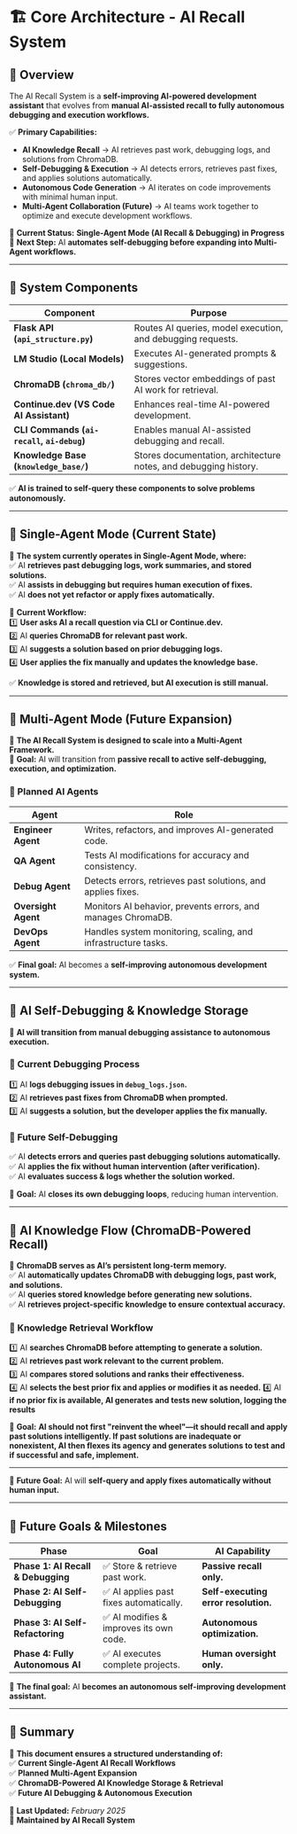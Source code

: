 # 🏗️ Core Architecture - AI Recall System

## **📌 Overview**

The AI Recall System is a **self-improving AI-powered development assistant** that evolves from **manual AI-assisted recall to fully autonomous debugging and execution workflows.**  

✅ **Primary Capabilities:**  

- **AI Knowledge Recall** → AI retrieves past work, debugging logs, and solutions from ChromaDB.  
- **Self-Debugging & Execution** → AI detects errors, retrieves past fixes, and applies solutions automatically.  
- **Autonomous Code Generation** → AI iterates on code improvements with minimal human input.  
- **Multi-Agent Collaboration (Future)** → AI teams work together to optimize and execute development workflows.  

🚀 **Current Status:** **Single-Agent Mode (AI Recall & Debugging) in Progress**  
📌 **Next Step:** AI **automates self-debugging before expanding into Multi-Agent workflows.**  

---

## **📌 System Components**

| **Component** | **Purpose** |
|--------------|------------|
| **Flask API (`api_structure.py`)** | Routes AI queries, model execution, and debugging requests. |
| **LM Studio (Local Models)** | Executes AI-generated prompts & suggestions. |
| **ChromaDB (`chroma_db/`)** | Stores vector embeddings of past AI work for retrieval. |
| **Continue.dev (VS Code AI Assistant)** | Enhances real-time AI-powered development. |
| **CLI Commands (`ai-recall`, `ai-debug`)** | Enables manual AI-assisted debugging and recall. |
| **Knowledge Base (`knowledge_base/`)** | Stores documentation, architecture notes, and debugging history. |

✅ **AI is trained to self-query these components to solve problems autonomously.**  

---

## **📌 Single-Agent Mode (Current State)**

📌 **The system currently operates in Single-Agent Mode, where:**  
✅ AI **retrieves past debugging logs, work summaries, and stored solutions.**  
✅ AI **assists in debugging but requires human execution of fixes.**  
✅ AI **does not yet refactor or apply fixes automatically.**  

🔹 **Current Workflow:**  
1️⃣ **User asks AI a recall question via CLI or Continue.dev.**  
2️⃣ AI **queries ChromaDB for relevant past work.**  
3️⃣ AI **suggests a solution based on prior debugging logs.**  
4️⃣ **User applies the fix manually and updates the knowledge base.**  

✅ **Knowledge is stored and retrieved, but AI execution is still manual.**  

---

## **📌 Multi-Agent Mode (Future Expansion)**

📌 **The AI Recall System is designed to scale into a Multi-Agent Framework.**  
🚀 **Goal:** AI will transition from **passive recall to active self-debugging, execution, and optimization.**  

### **🔹 Planned AI Agents**

| **Agent** | **Role** |
|-----------|---------|
| **Engineer Agent** | Writes, refactors, and improves AI-generated code. |
| **QA Agent** | Tests AI modifications for accuracy and consistency. |
| **Debug Agent** | Detects errors, retrieves past solutions, and applies fixes. |
| **Oversight Agent** | Monitors AI behavior, prevents errors, and manages ChromaDB. |
| **DevOps Agent** | Handles system monitoring, scaling, and infrastructure tasks. |

✅ **Final goal:** AI becomes a **self-improving autonomous development system.**  

---

## **📌 AI Self-Debugging & Knowledge Storage**

📌 **AI will transition from manual debugging assistance to autonomous execution.**  

### **🔹 Current Debugging Process**

1️⃣ AI **logs debugging issues in `debug_logs.json`.**  
2️⃣ AI **retrieves past fixes from ChromaDB when prompted.**  
3️⃣ AI **suggests a solution, but the developer applies the fix manually.**  

### **🔹 Future Self-Debugging**

✅ AI **detects errors and queries past debugging solutions automatically.**  
✅ AI **applies the fix without human intervention (after verification).**  
✅ AI **evaluates success & logs whether the solution worked.**  

🚀 **Goal:** AI **closes its own debugging loops**, reducing human intervention.  

---

## **📌 AI Knowledge Flow (ChromaDB-Powered Recall)**

📌 **ChromaDB serves as AI’s persistent long-term memory.**  
✅ AI **automatically updates ChromaDB with debugging logs, past work, and solutions.**  
✅ AI **queries stored knowledge before generating new solutions.**  
✅ AI **retrieves project-specific knowledge to ensure contextual accuracy.**  

### **🔹 Knowledge Retrieval Workflow**

1️⃣ AI **searches ChromaDB before attempting to generate a solution.**  
2️⃣ AI **retrieves past work relevant to the current problem.**  
3️⃣ AI **compares stored solutions and ranks their effectiveness.**  
4️⃣ AI **selects the best prior fix and applies or modifies it as needed.** 
4️⃣ AI **if no prior fix is available, AI generates and tests new solution, logging the results**  

🚀 **Goal:** **AI should not first "reinvent the wheel"—it should recall and apply past solutions intelligently. If past solutions are inadequate or nonexistent, AI then flexes its agency and generates solutions to test and if successful and safe, implement.**  

---

🚀 **Future Goal:** AI will **self-query and apply fixes automatically without human input.**  

---

## **📌 Future Goals & Milestones**

| **Phase** | **Goal** | **AI Capability** |
|----------|--------|------------------|
| **Phase 1: AI Recall & Debugging** | ✅ Store & retrieve past work. | **Passive recall only.** |
| **Phase 2: AI Self-Debugging** | ✅ AI applies past fixes automatically. | **Self-executing error resolution.** |
| **Phase 3: AI Self-Refactoring** | ✅ AI modifies & improves its own code. | **Autonomous optimization.** |
| **Phase 4: Fully Autonomous AI** | ✅ AI executes complete projects. | **Human oversight only.** |

🚀 **The final goal:** AI **becomes an autonomous self-improving development assistant.**  

---

## **📌 Summary**

📌 **This document ensures a structured understanding of:**  
✅ **Current Single-Agent AI Recall Workflows**  
✅ **Planned Multi-Agent Expansion**  
✅ **ChromaDB-Powered AI Knowledge Storage & Retrieval**  
✅ **Future AI Debugging & Autonomous Execution**  

📅 **Last Updated:** *February 2025*  
🔹 **Maintained by AI Recall System**  
